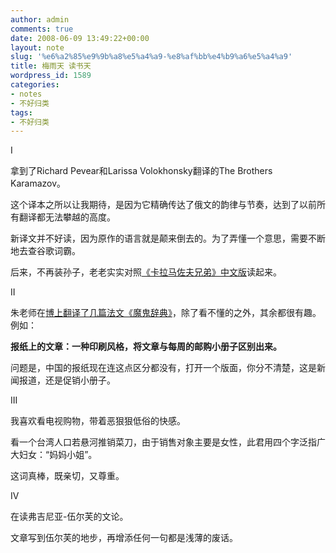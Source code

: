 ```yaml
---
author: admin
comments: true
date: 2008-06-09 13:49:22+00:00
layout: note
slug: '%e6%a2%85%e9%9b%a8%e5%a4%a9-%e8%af%bb%e4%b9%a6%e5%a4%a9'
title: 梅雨天 读书天
wordpress_id: 1589
categories:
- notes
- 不好归类
tags:
- 不好归类
---
```


I

拿到了Richard Pevear和Larissa Volokhonsky翻译的The Brothers Karamazov。

这个译本之所以让我期待，是因为它精确传达了俄文的韵律与节奏，达到了以前所有翻译都无法攀越的高度。

新译文并不好读，因为原作的语言就是颠来倒去的。为了弄懂一个意思，需要不断地去查谷歌词霸。

后来，不再装孙子，老老实实对照[《卡拉马佐夫兄弟》中文版](http://www.chanchoo.com/Article/HTML/44193_4.html)读起来。

II

朱老师在[博上翻译了几篇法文《魔鬼辞典》](http://zhuyanliang.spaces.live.com/blog/cns!9095038DBF90104A!2959.entry)，除了看不懂的之外，其余都很有趣。例如：

**报纸上的文章：一种印刷风格，将文章与每周的邮购小册子区别出来。**

问题是，中国的报纸现在连这点区分都没有，打开一个版面，你分不清楚，这是新闻报道，还是促销小册子。

III

我喜欢看电视购物，带着恶狠狠低俗的快感。

看一个台湾人口若悬河推销菜刀，由于销售对象主要是女性，此君用四个字泛指广大妇女：“妈妈小姐”。

这词真棒，既亲切，又尊重。

IV

在读弗吉尼亚-伍尔芙的文论。

文章写到伍尔芙的地步，再增添任何一句都是浅薄的废话。


